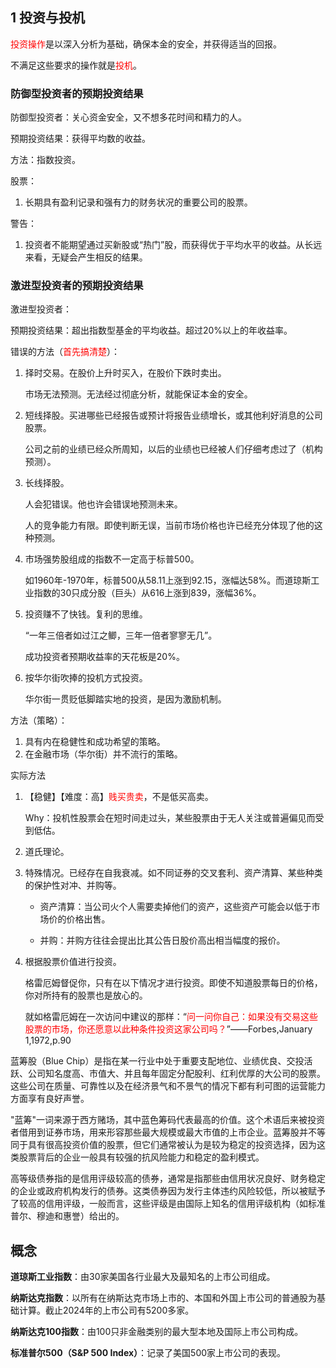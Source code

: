

## 1 投资与投机

<font color=red>投资操作</font>是以深入分析为基础，确保本金的安全，并获得适当的回报。

不满足这些要求的操作就是<font color=red>投机</font>。

### 防御型投资者的预期投资结果

防御型投资者：关心资金安全，又不想多花时间和精力的人。

预期投资结果：获得平均数的收益。

方法：指数投资。

股票：

1. 长期具有盈利记录和强有力的财务状况的重要公司的股票。

警告：

1. 投资者不能期望通过买新股或“热门”股，而获得优于平均水平的收益。从长远来看，无疑会产生相反的结果。

### 激进型投资者的预期投资结果

激进型投资者：

预期投资结果：超出指数型基金的平均收益。超过20%以上的年收益率。

错误的方法（<font color=red>首先搞清楚</font>）：

1. 择时交易。在股价上升时买入，在股价下跌时卖出。

   市场无法预测。无法经过彻底分析，就能保证本金的安全。

2. 短线择股。买进哪些已经报告或预计将报告业绩增长，或其他利好消息的公司股票。

   公司之前的业绩已经众所周知，以后的业绩也已经被人们仔细考虑过了（机构预测）。

3. 长线择股。

   人会犯错误。他也许会错误地预测未来。

   人的竞争能力有限。即使判断无误，当前市场价格也许已经充分体现了他的这种预测。

4. 市场强势股组成的指数不一定高于标普500。

   如1960年-1970年，标普500从58.11上涨到92.15，涨幅达58%。而道琼斯工业指数的30只成分股（巨头）从616上涨到839，涨幅36%。

5. 投资赚不了快钱。复利的思维。

   “一年三倍者如过江之鲫，三年一倍者寥寥无几”。

   成功投资者预期收益率的天花板是20%。

6. 按华尔街吹捧的投机方式投资。

   华尔街一贯贬低脚踏实地的投资，是因为激励机制。

方法（策略）：

1. 具有内在稳健性和成功希望的策略。
2. 在金融市场（华尔街）并不流行的策略。

实际方法

1. 【稳健】【难度：高】<font color=red>贱买贵卖</font>，不是低买高卖。

   Why：投机性股票会在短时间走过头，某些股票由于无人关注或普遍偏见而受到低估。

2. 道氏理论。

3. 特殊情况。已经存在自我衰减。如不同证券的交叉套利、资产清算、某些种类的保护性对冲、并购等。

   - 资产清算：当公司火个人需要卖掉他们的资产，这些资产可能会以低于市场价的价格出售。

   - 并购：并购方往往会提出比其公告日股价高出相当幅度的报价。

4. 根据股票价值进行投资。

   格雷厄姆督促你，只有在以下情况才进行投资。即使不知道股票每日的价格，你对所持有的股票也是放心的。

   就如格雷厄姆在一次访问中建议的那样：“<font color=red>问一问你自己：如果没有交易这些股票的市场，你还愿意以此种条件投资这家公司吗？</font>”——Forbes,January 1,1972,p.90

蓝筹股（Blue Chip）是指在某一行业中处于重要支配地位、业绩优良、交投活跃、公司知名度高、市值大、并且每年固定分配股利、红利优厚的大公司的股票。这些公司在质量、可靠性以及在经济景气和不景气的情况下都有利可图的运营能力方面享有良好声誉。

"蓝筹"一词来源于西方赌场，其中蓝色筹码代表最高的价值。这个术语后来被投资者借用到证券市场，用来形容那些最大规模或最大市值的上市企业。蓝筹股并不等同于具有很高投资价值的股票，但它们通常被认为是较为稳定的投资选择，因为这类股票背后的企业一般具有较强的抗风险能力和稳定的盈利模式。

高等级债券指的是信用评级较高的债券，通常是指那些由信用状况良好、财务稳定的企业或政府机构发行的债券。这类债券因为发行主体违约风险较低，所以被赋予了较高的信用评级，一般而言，这些评级是由国际上知名的信用评级机构（如标准普尔、穆迪和惠誉）给出的。



## 概念

**道琼斯工业指数**：由30家美国各行业最大及最知名的上市公司组成。

**纳斯达克指数**：以所有在纳斯达克市场上市的、本国和外国上市公司的普通股为基础计算。截止2024年的上市公司有5200多家。

**纳斯达克100指数**：由100只非金融类别的最大型本地及国际上市公司构成。

**标准普尔500（S&P 500 Index）**：记录了美国500家上市公司的表现。